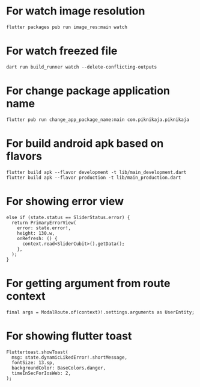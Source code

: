 # For watch image resolution

```
flutter packages pub run image_res:main watch
```

# For watch freezed file

```
dart run build_runner watch --delete-conflicting-outputs
```

# For change package application name

```
flutter pub run change_app_package_name:main com.piknikaja.piknikaja
```

# For build android apk based on flavors

```
flutter build apk --flavor development -t lib/main_development.dart
flutter build apk --flavor production -t lib/main_production.dart
```

# For showing error view

```
else if (state.status == SliderStatus.error) {
  return PrimaryErrorView(
    error: state.error!,
    height: 130.w,
    onRefresh: () {
      context.read<SliderCubit>().getData();
    },
  );
}
```

# For getting argument from route context

```
final args = ModalRoute.of(context)!.settings.arguments as UserEntity;
```

# For showing flutter toast

```
Fluttertoast.showToast(
  msg: state.dynamicLikedError!.shortMessage,
  fontSize: 13.sp,
  backgroundColor: BaseColors.danger,
  timeInSecForIosWeb: 2,
);
```
